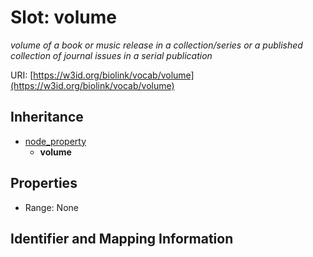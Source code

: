 # Slot: volume
_volume of a book or music release in a collection/series or a published collection of journal issues in a serial publication_


URI: [https://w3id.org/biolink/vocab/volume](https://w3id.org/biolink/vocab/volume)




## Inheritance

* [node_property](node_property.md)
    * **volume**



## Properties

 * Range: None



## Identifier and Mapping Information





